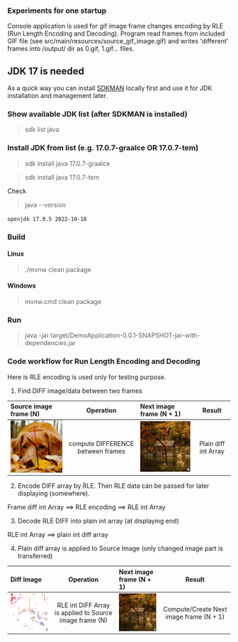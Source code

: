### Experiments for one startup

Console application is used for gif image frame changes encoding by RLE (Run Length Encoding and Decoding). 
Program read frames from included GIF file (see src/main/resources/source_gif_image.gif) and writes 'different' frames into /output/ dir as 0.gif, 1.gif... files.

## JDK 17 is needed

As a quick way you can install [SDKMAN](https://sdkman.io/install) locally first and use it for JDK installation and management later.

### Show available JDK list (after SDKMAN is installed)
> sdk list java

### Install JDK from list (e.g. 17.0.7-graalce OR  17.0.7-tem)
> sdk install java 17.0.7-graalce

> sdk install java 17.0.7-tem

Check
> java --version

`openjdk 17.0.5 2022-10-18`

### Build

#### Linux

> ./mvnw clean package

#### Windows

> mvnw.cmd clean package

### Run

> java -jar target/DemoApplication-0.0.1-SNAPSHOT-jar-with-dependencies.jar

### Code workflow for Run Length Encoding and Decoding

Here is RLE encoding is used only for testing purpose.

1. Find DIFF image/data between two frames

| Source image frame (N)                |             Operation             | Next image frame (N + 1)              |        Result        |
|:--------------------------------------|:---------------------------------:|:--------------------------------------|:--------------------:|
| ![13_source.gif](doc%2F13_source.gif) | compute DIFFERENCE between frames | ![14_source.gif](doc%2F14_source.gif) | Plain diff int Array |

2. Encode DIFF array by RLE. Then RLE data can be passed for later displaying (somewhere).

Frame diff int Array ==> RLE encoding ==> RLE int Array

3. Decode RLE DIFF into plain int array (at displaying end)

RLE int Array ==> plain int diff array 

4.  Plain diff array is applied to Source Image (only changed image part is transferred)

| Diff Image |                        Operation                        | Next image frame (N + 1) |                 Result                  |
|:--------------------------------------|:-------------------------------------------------------:|:--------------------------------------|:---------------------------------------:|
| ![13_diff.gif](doc%2F13_diff.gif) | RLE int DIFF Array is applied to Source image frame (N) | ![14_rle_composed.gif](doc%2F14_rle_composed.gif) | Compute/Create Next image frame (N + 1) |

